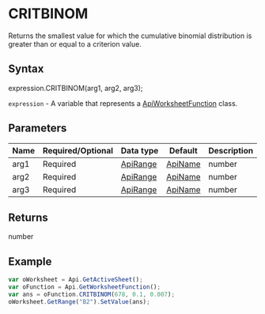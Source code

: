 # CRITBINOM

Returns the smallest value for which the cumulative binomial distribution is greater than or equal to a criterion value.

## Syntax

expression.CRITBINOM(arg1, arg2, arg3);

`expression` - A variable that represents a [ApiWorksheetFunction](../ApiWorksheetFunction.md) class.

## Parameters

| **Name** | **Required/Optional** | **Data type** | **Default** | **Description** |
| ------------- | ------------- | ------------- | ------------- | ------------- |
| arg1 | Required | [ApiRange](../../ApiRange/ApiRange.md) | [ApiName](../../ApiName/ApiName.md) | number |  | The number of Bernoulli trials. |
| arg2 | Required | [ApiRange](../../ApiRange/ApiRange.md) | [ApiName](../../ApiName/ApiName.md) | number |  | The probability of success on each trial, a number between 0 and 1 inclusive. |
| arg3 | Required | [ApiRange](../../ApiRange/ApiRange.md) | [ApiName](../../ApiName/ApiName.md) | number |  | The criterion value, a number between 0 and 1 inclusive. |

## Returns

number

## Example



```javascript
var oWorksheet = Api.GetActiveSheet();
var oFunction = Api.GetWorksheetFunction();
var ans = oFunction.CRITBINOM(678, 0.1, 0.007);
oWorksheet.GetRange("B2").SetValue(ans);
```
